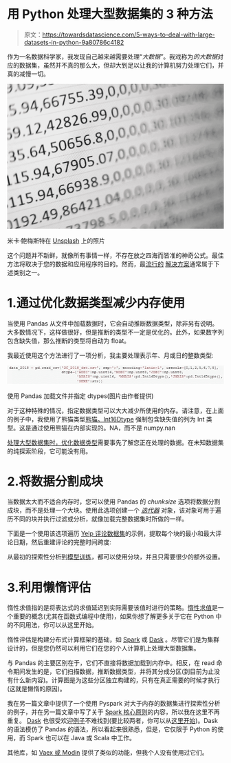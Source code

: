 # 用 Python 处理大型数据集的 3 种方法

> 原文：<https://towardsdatascience.com/5-ways-to-deal-with-large-datasets-in-python-9a80786c4182>

作为一名数据科学家，我发现自己越来越需要处理“*大数据”*。我戏称为*的大数据*对应的数据集，虽然并不真的那么大，但却大到足以让我的计算机努力处理它们，并真的减慢一切。

![](img/188e54a69d2943052f459671005b40e0.png)

米卡·鲍梅斯特在 [Unsplash](https://unsplash.com/collections/9683625/big-data?utm_source=unsplash&utm_medium=referral&utm_content=creditCopyText) 上的照片

这个问题并不新鲜，就像所有事情一样，不存在放之四海而皆准的神奇公式。最佳方法将取决于您的数据和应用程序的目的。然而，最[流行的](/loading-large-datasets-in-pandas-11bdddd36f7b) [解决方案](https://www.codementor.io/@guidotournois/4-strategies-to-deal-with-large-datasets-using-pandas-qdw3an95k)通常属于下述类别之一。

# 1.通过优化数据类型减少内存使用

当使用 Pandas 从文件中加载数据时，它会自动推断数据类型，除非另有说明。大多数情况下，这样做很好，但是推断的类型不一定是优化的。此外，如果数字列包含缺失值，那么推断的类型将自动为 float。

我最近使用这个方法进行了一项分析，我主要处理表示年、月或日的整数类型:

![](img/2c6765863ee4c1c0e53ffa67e3e087e9.png)

使用 Pandas 加载文件并指定 dtypes(图片由作者提供)

对于这种特殊的情况，指定数据类型可以大大减少所使用的内存。请注意，在上面的例子中，我使用了熊猫类型[熊猫。Int16Dtype](https://pandas.pydata.org/pandas-docs/stable/reference/api/pandas.Int16Dtype.html) 强制包含缺失值的列为 Int 类型。这是通过使用熊猫在内部实现的。NA，而不是 numpy.nan

[处理大型数据集时，优化数据类型](/optimize-pandas-memory-usage-while-reading-large-datasets-1b047c762c9b)需要事先了解您正在处理的数据。在未知数据集的纯探索阶段，它可能没有用。

# 2.将数据分割成块

当数据太大而不适合内存时，您可以使用 Pandas 的 *chunksize* 选项将数据分割成块，而不是处理一个大块。使用此选项创建一个 [*迭代器*](https://wiki.python.org/moin/Iterator) 对象，该对象可用于遍历不同的块并执行过滤或分析，就像加载完整数据集时所做的一样。

下面是一个使用该选项遍历 [Yelp 评论数据集](https://www.yelp.com/dataset)的示例，提取每个块的最小和最大评论日期，然后重建评论的完整时间跨度:

从最初的探索性分析到[模型训练](/strategies-to-train-out-of-memory-data-with-scikit-learn-7b2ed15b9a80)，都可以使用分块，并且只需要很少的额外设置。

# 3.利用懒惰评估

惰性求值指的是将表达式的求值延迟到实际需要该值时进行的策略。[惰性求值](https://data-flair.training/blogs/apache-spark-lazy-evaluation/)是一个重要的概念(尤其在函数式编程中使用)，如果你想了解更多关于它在 Python 中的不同用法，你可以从这里开始。

惰性评估是构建分布式计算框架的基础，如 [Spark](https://spark.apache.org/) 或 [Dask](https://dask.org/) 。尽管它们是为集群设计的，但是您仍然可以利用它们在您的个人计算机上处理大型数据集。

与 Pandas 的主要区别在于，它们不直接将数据加载到内存中。相反，在 read 命令期间发生的是，它们扫描数据，推断数据类型，并将其分成分区(到目前为止没有什么新内容)。计算图是为这些分区独立构建的，只有在真正需要的时候才执行(这就是懒惰的原因)。

我在另一篇文章中提供了一个使用 Pyspark 对大于内存的数据集进行探索性分析的例子，并在另一篇文章中写了关于 [Spark 核心原则](https://medium.com/@georgiadeaconu/understanding-core-concepts-in-apache-spark-73dce67a5f73)的内容，所以我在这里不再重复。 [Dask](https://pythonspeed.com/articles/faster-pandas-dask/) 也很受欢迎[例子](https://examples.dask.org/machine-learning/incremental.html)不难找到(要比较两者，你可以从[这里开始](https://docs.dask.org/en/latest/spark.html))。Dask 的语法模仿了 Pandas 的语法，所以看起来很熟悉，但是，它仅限于 Python 的使用，而 Spark 也可以在 Java 或 Scala 中工作。

其他库，如 [Vaex 或 Modin](/4-python-libraries-that-ease-working-with-large-dataset-8e91632b8791) 提供了类似的功能，但我个人没有使用过它们。